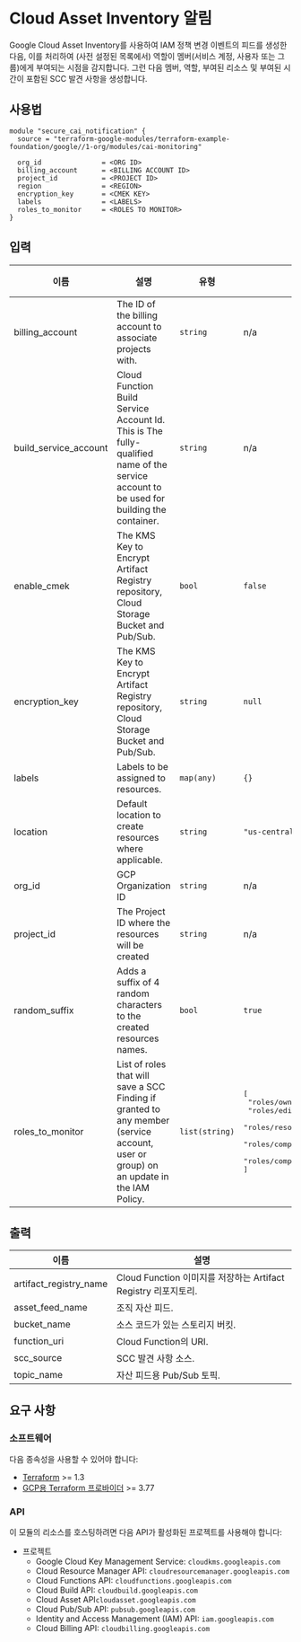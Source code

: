 # Cloud Asset Inventory 알림
Google Cloud Asset Inventory를 사용하여 IAM 정책 변경 이벤트의 피드를 생성한 다음, 이를 처리하여 (사전 설정된 목록에서) 역할이 멤버(서비스 계정, 사용자 또는 그룹)에게 부여되는 시점을 감지합니다. 그런 다음 멤버, 역할, 부여된 리소스 및 부여된 시간이 포함된 SCC 발견 사항을 생성합니다.

## 사용법

```hcl
module "secure_cai_notification" {
  source = "terraform-google-modules/terraform-example-foundation/google//1-org/modules/cai-monitoring"

  org_id               = <ORG ID>
  billing_account      = <BILLING ACCOUNT ID>
  project_id           = <PROJECT ID>
  region               = <REGION>
  encryption_key       = <CMEK KEY>
  labels               = <LABELS>
  roles_to_monitor     = <ROLES TO MONITOR>
}
```

<!-- BEGINNING OF PRE-COMMIT-TERRAFORM DOCS HOOK -->
## 입력

| 이름 | 설명 | 유형 | 기본값 | 필수 |
|------|-------------|------|---------|:--------:|
| billing\_account | The ID of the billing account to associate projects with. | `string` | n/a | yes |
| build\_service\_account | Cloud Function Build Service Account Id. This is The fully-qualified name of the service account to be used for building the container. | `string` | n/a | yes |
| enable\_cmek | The KMS Key to Encrypt Artifact Registry repository, Cloud Storage Bucket and Pub/Sub. | `bool` | `false` | no |
| encryption\_key | The KMS Key to Encrypt Artifact Registry repository, Cloud Storage Bucket and Pub/Sub. | `string` | `null` | no |
| labels | Labels to be assigned to resources. | `map(any)` | `{}` | no |
| location | Default location to create resources where applicable. | `string` | `"us-central1"` | no |
| org\_id | GCP Organization ID | `string` | n/a | yes |
| project\_id | The Project ID where the resources will be created | `string` | n/a | yes |
| random\_suffix | Adds a suffix of 4 random characters to the created resources names. | `bool` | `true` | no |
| roles\_to\_monitor | List of roles that will save a SCC Finding if granted to any member (service account, user or group) on an update in the IAM Policy. | `list(string)` | <pre>[<br>  "roles/owner",<br>  "roles/editor",<br>  "roles/resourcemanager.organizationAdmin",<br>  "roles/compute.networkAdmin",<br>  "roles/compute.orgFirewallPolicyAdmin"<br>]</pre> | no |

## 출력

| 이름 | 설명 |
|------|-------------|
| artifact\_registry\_name | Cloud Function 이미지를 저장하는 Artifact Registry 리포지토리. |
| asset\_feed\_name | 조직 자산 피드. |
| bucket\_name | 소스 코드가 있는 스토리지 버킷. |
| function\_uri | Cloud Function의 URI. |
| scc\_source | SCC 발견 사항 소스. |
| topic\_name | 자산 피드용 Pub/Sub 토픽. |

<!-- END OF PRE-COMMIT-TERRAFORM DOCS HOOK -->

## 요구 사항

### 소프트웨어

다음 종속성을 사용할 수 있어야 합니다:

* [Terraform](https://www.terraform.io/downloads.html) >= 1.3
* [GCP용 Terraform 프로바이더](https://github.com/terraform-providers/terraform-provider-google) >= 3.77

### API

이 모듈의 리소스를 호스팅하려면 다음 API가 활성화된 프로젝트를 사용해야 합니다:

* 프로젝트
  * Google Cloud Key Management Service: `cloudkms.googleapis.com`
  * Cloud Resource Manager API: `cloudresourcemanager.googleapis.com`
  * Cloud Functions API: `cloudfunctions.googleapis.com`
  * Cloud Build API: `cloudbuild.googleapis.com`
  * Cloud Asset API`cloudasset.googleapis.com`
  * Cloud Pub/Sub API: `pubsub.googleapis.com`
  * Identity and Access Management (IAM) API: `iam.googleapis.com`
  * Cloud Billing API: `cloudbilling.googleapis.com`
